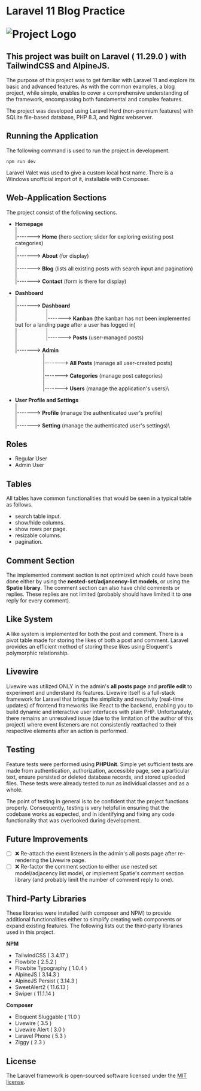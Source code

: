 <h1 style="dislay=flex;">Laravel 11 Blog Practice 

<span>
    
![Project Logo](https://img.icons8.com/?size=35&id=umvn6ZS3pZAj&format=png&color=000000)

</span>
</h1>

## This project was built on Laravel ( 11.29.0 ) with TailwindCSS and AlpineJS.

The purpose of this project was to get familiar with Laravel 11 and explore its basic and advanced features. As with the common examples, a blog project, while simple, enables to cover a comprehensive understanding of the framework, encompassing both fundamental and complex features.

The project was developed using Laravel Herd (non-premium features) with SQLite file-based database, PHP 8.3, and Nginx webserver.


## Running the Application

The following command is used to run the project in development.

```
npm run dev
```

Laravel Valet was used to give a custom local host name. There is a Windows unofficial import of it, installable with Composer.

## Web-Application Sections

The project consist of the following sections.

* __Homepage__\
  |\
  |-------> __Home__ (hero section; slider for exploring existing post categories)\
  |\
  |-------> __About__ (for display)\
  |\
  |-------> __Blog__ (lists all existing posts with search input and pagination)\
  |\
  |-------> __Contact__ (form is there for display)
  
* __Dashboard__\
  |\
  |-------> __Dashboard__\
  |           &emsp;&emsp;&emsp;&emsp;&emsp; |\
  |           &emsp;&emsp;&emsp;&emsp;&emsp; |-------> __Kanban__ (the kanban has not been implemented but for a landing page after a user has logged in)\
  |           &emsp;&emsp;&emsp;&emsp;&emsp; |\
  |           &emsp;&emsp;&emsp;&emsp;&emsp; |-------> __Posts__ (user-managed posts)\
  |\
  |-------> __Admin__\
             &emsp;&emsp;&emsp;&emsp;&emsp; |\
             &emsp;&emsp;&emsp;&emsp;&emsp; |-------> __All Posts__ (manage all user-created posts)\
             &emsp;&emsp;&emsp;&emsp;&emsp; |\
             &emsp;&emsp;&emsp;&emsp;&emsp; |-------> __Categories__ (manage post categories)\
             &emsp;&emsp;&emsp;&emsp;&emsp; |\
             &emsp;&emsp;&emsp;&emsp;&emsp; |-------> __Users__ (manage the application's users)\
  
* __User Profile and Settings__\
  |\
  |-------> __Profile__ (manage the authenticated user's profile)\
  |\
  |-------> __Setting__ (manage the authenticated user's settings)\

## Roles

* Regular User
* Admin User

## Tables

All tables have common functionalities that would be seen in a typical table as follows.

* search table input.
* show/hide columns.
* show rows per page.
* resizable columns.
* pagination.

## Comment Section

The implemented comment section is not optimized which could have been done either by using the __nested-set/adjancency-list models__, or using the __Spatie library__. The comment section can also have child comments or replies. These replies are not limited (probably should have limited it to one reply for every comment).

## Like System

A like system is implemented for both the post and comment. There is a pivot table made for storing the likes of both a post and comment. Laravel provides an efficient method of storing these likes using Eloquent's polymorphic relationship.

## Livewire

Livewire was utilized ONLY in the admin's __all posts page__ and __profile edit__ to experiment and understand its features. Livewire itself is a full-stack framework for Laravel that brings the simplicity and reactivity (real-time updates) of frontend frameworks like React to the backend, enabling you to build dynamic and interactive user interfaces with plain PHP. Unfortunately, there remains an unresolved issue (due to the limitation of the author of this project) where event listeners are not consistently reattached to their respective elements after an action is performed.

## Testing

Feature tests were performed using __PHPUnit__. Simple yet sufficient tests are made from authentication, authorization, accessible page, see a particular text, ensure persisted or deleted database records, and stored uploaded files. These tests were already tested to run as individual classes and as a whole.

The point of testing in general is to be confident that the project functions properly. Consequently, testing is very helpful in ensuring that the codebase works as expected, and in identifying and fixing any code functionality that was overlooked during development.

## Future Improvements

- [ ] :x: Re-attach the event listeners in the admin's all posts page after re-rendering the Livewire page.
- [ ] :x: Re-factor the comment section to either use nested set model/adjacency list model, or implement Spatie's comment section library (and probably limit the number of comment reply to one).

## Third-Party Libraries

These libraries were installed (with composer and NPM) to provide additional functionalities either to simplify creating web components or expand existing features. The following lists out the third-party libraries used in this project.

__NPM__

* TailwindCSS ( 3.4.17 )
* Flowbite ( 2.5.2 )
* Flowbite Typography ( 1.0.4 )
* AlpineJS ( 3.14.3 )
* AlpineJS Persist ( 3.14.3 )
* SweetAlert2 ( 11.6.13 )
* Swiper ( 11.1.14 )

__Composer__

* Eloquent Sluggable ( 11.0 )
* Livewire ( 3.5 )
* Livewire Alert ( 3.0 )
* Laravel Phone ( 5.3 )
* Ziggy ( 2.3 )

## License

The Laravel framework is open-sourced software licensed under the [MIT license](https://opensource.org/licenses/MIT).
